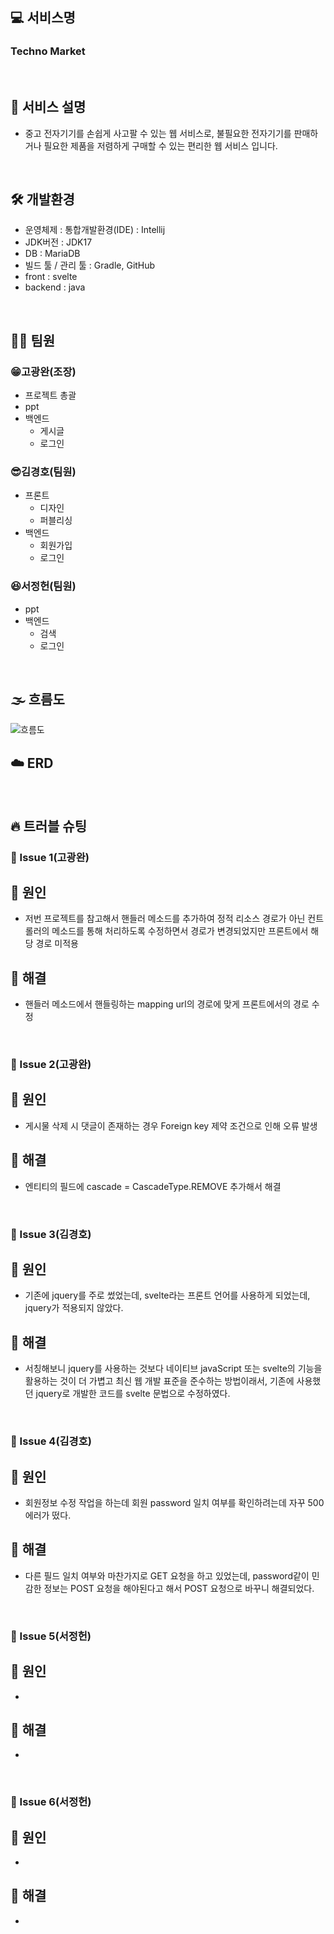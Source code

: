 ## 💻 서비스명
### Techno Market
<br>

## 🎯 서비스 설명
- 중고 전자기기를 손쉽게 사고팔 수 있는 웹 서비스로, 불필요한 전자기기를 판매하거나 필요한 제품을 저렴하게 구매할 수 있는 편리한 웹 서비스 입니다.
<br>

## 🛠 개발환경
- 운영체제 : 통합개발환경(IDE) : Intellij
- JDK버전 : JDK17
- DB : MariaDB
- 빌드 툴 / 관리 툴 : Gradle, GitHub
- front : svelte
- backend : java
<br>

## 👨‍💻 팀원
### 😁고광완(조장)
- 프로젝트 총괄
- ppt
- 백엔드
  - 게시글
  - 로그인

### 😎김경호(팀원)
- 프론트
  - 디자인
  - 퍼블리싱
- 백엔드
  - 회원가입
  - 로그인

### 😆서정헌(팀원)
- ppt
- 백엔드
  - 검색
  - 로그인
<br>

## 🌫 흐름도

![흐름도](https://github.com/Techno-Market/techno_market/assets/144635967/e09f813d-4313-4cab-9b5e-4ec6dc58076d)
<br>

## ☁️ ERD


<br>

## 🔥 트러블 슈팅

### 🚨 Issue 1(고광완)

## 🛑 원인
- 저번 프로젝트를 참고해서 핸들러 메소드를 추가하여 정적 리소스 경로가 아닌 컨트롤러의 메소드를 통해 처리하도록 수정하면서 경로가 변경되었지만 프론트에서 해당 경로 미적용

## 🚥 해결
- 핸들러 메소드에서 핸들링하는 mapping url의 경로에 맞게 프론트에서의 경로 수정
<br>

### 🚨 Issue 2(고광완)

## 🛑 원인
- 게시물 삭제 시 댓글이 존재하는 경우 Foreign key 제약 조건으로 인해 오류 발생

## 🚥 해결
- 엔티티의 필드에  cascade = CascadeType.REMOVE 추가해서 해결
<br>

### 🚨 Issue 3(김경호)

## 🛑 원인
- 기존에 jquery를 주로 썼었는데, svelte라는 프론트 언어를 사용하게 되었는데, jquery가 적용되지 않았다.

## 🚥 해결
- 서칭해보니 jquery를 사용하는 것보다 네이티브 javaScript 또는 svelte의 기능을 활용하는 것이 더 가볍고 최신 웹 개발 표준을 준수하는 방법이래서, 기존에 사용했던 jquery로 개발한 코드를 svelte 문법으로 수정하였다.
<br>

### 🚨 Issue 4(김경호)

## 🛑 원인
- 회원정보 수정 작업을 하는데 회원 password 일치 여부를 확인하려는데 자꾸 500에러가 떴다.

## 🚥 해결
- 다른 필드 일치 여부와 마찬가지로 GET 요청을 하고 있었는데, password같이 민감한 정보는 POST 요청을 해야된다고 해서 POST 요청으로 바꾸니 해결되었다.
<br>

### 🚨 Issue 5(서정헌)

## 🛑 원인
- 

## 🚥 해결
- 
<br>

### 🚨 Issue 6(서정헌)

## 🛑 원인
- 

## 🚥 해결
- 
<br>


